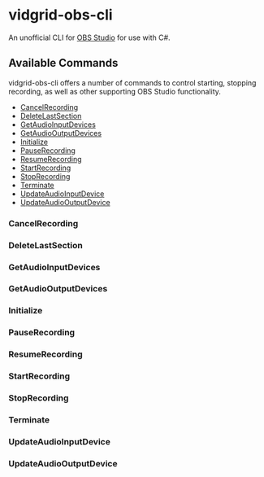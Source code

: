 # vidgrid-obs-cli

An unofficial CLI for [OBS Studio](https://github.com/obsproject/obs-studio) for use with C#. 


## Available Commands

vidgrid-obs-cli offers a number of commands to control starting, stopping recording, as well as other supporting OBS Studio functionality.

 - [CancelRecording](#cancelrecording)
 - [DeleteLastSection](#deletelastsection)
 - [GetAudioInputDevices](#getaudioinputdevices)
 - [GetAudioOutputDevices](#getaudiooutputdevices)
 - [Initialize](#initialize)
 - [PauseRecording](#pauserecording)
 - [ResumeRecording](#resumerecording)
 - [StartRecording](#startrecording)
 - [StopRecording](#stoprecording)
 - [Terminate](#terminate)
 - [UpdateAudioInputDevice](#updateaudoinputdevice)
 - [UpdateAudioOutputDevice](#updateaudiooutputdevice)

### CancelRecording
### DeleteLastSection
### GetAudioInputDevices
### GetAudioOutputDevices
### Initialize
### PauseRecording
### ResumeRecording
### StartRecording
### StopRecording
### Terminate
### UpdateAudioInputDevice
### UpdateAudioOutputDevice